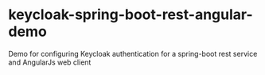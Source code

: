 # keycloak-spring-boot-rest-angular-demo
Demo for configuring Keycloak authentication for a spring-boot rest service and AngularJs web client
